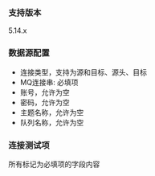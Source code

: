 ### 支持版本

5.14.x

### 数据源配置 

- 连接类型，支持为源和目标、源头、目标
- MQ连接串: 必填项
- 账号，允许为空
- 密码，允许为空
- 主题名称，允许为空
- 队列名称，允许为空

### 连接测试项

所有标记为必填项的字段内容